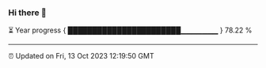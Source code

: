 ### Hi there 👋

⏳ Year progress { ███████████████████████▁▁▁▁▁▁▁ } 78.22 %

---

⏰ Updated on Fri, 13 Oct 2023 12:19:50 GMT
